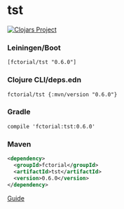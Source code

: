 # tst

[![Clojars Project](https://img.shields.io/clojars/v/fctorial/tst.svg)](https://clojars.org/fctorial/tst)

### Leiningen/Boot

    [fctorial/tst "0.6.0"]

### Clojure CLI/deps.edn

    fctorial/tst {:mvn/version "0.6.0"}

### Gradle

    compile 'fctorial:tst:0.6.0'

### Maven

```xml
<dependency>
  <groupId>fctorial</groupId>
  <artifactId>tst</artifactId>
  <version>0.6.0</version>
</dependency>
```

[Guide](https://fctorial.github.io/posts/tst.html)

